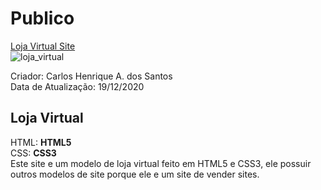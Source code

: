 # Publico
<a href="https://carloshenrique13.github.io/Publico/index.html">Loja Virtual Site<a><br>
![loja_virtual](https://user-images.githubusercontent.com/62728022/102691685-07de5d00-41ed-11eb-87fe-f56f7af1b72c.png)

Criador: Carlos Henrique A. dos Santos<br>
Data de Atualização: 19/12/2020

## Loja Virtual
  HTML: **HTML5**<br>
	CSS: **CSS3**<br>
	Este site e um modelo de loja virtual feito em HTML5 e CSS3, ele possuir outros  modelos de site porque ele e um site de vender sites.
